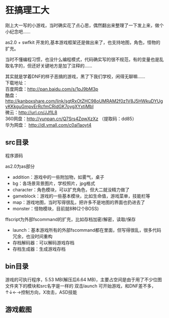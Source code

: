 狂搞理工大
==========
刚上大一写的小游戏，当时确实花了点心思，偶然翻出来整理了一下发上来，做个小纪念吧……

as2.0 + swfkit 开发的,基本游戏框架还是做出来了，也支持地图，角色，怪物的扩充。

当时不懂编程习惯，也没什么编程模式，代码确实写的很不规范，有的变量也是乱取名字的，但还好关键地方是加了注释的……

其实就是学着DNF的样子恶搞的游戏，黑了下我们学校，闲得无聊嘛……<br>
下载地址：<br>
百度网盘：http://pan.baidu.com/s/1pJ9bM3p<br>
酷盘：http://kanboxshare.com/link/sgtRxOtZHC98oUMRAM2f0z1V8J5HWkuDYUgyKKkguGmpvErRcfmCRidGK7oygXYxtjMbI<br>
微云：http://url.cn/JJfIL8<br>
360网盘：http://yunpan.cn/Q7Srs4ZqwXzXz （提取码：dd85） <br>
华为网盘： http://dl.vmall.com/c0al1aoyt4<br>


## src目录 ##
程序源码

as2.0为as部分

- addition：游戏中的一些附加物，如雾气，桌子
- bg：各场景背景图片，学校照片，jpg格式
- character：角色模块，可以扩充角色，但大二就没精力做了
- gameblock：游戏的一些基本模块，比如生命值，游戏菜单，技能栏等
- map：游戏地图，当时写得很乱，把许多不是地图的界面也扔进去了
- monster：怪物模块，目前就8种(2个BOSS)


ffscript为外部fscommand的扩充，比如存档加密/解密，读取/保存

- launch：基本游戏所有的外部fscommand都在里面，但写得很乱，很多代码冗余，也没时间重构
- 存档解码器：可以解码游戏存档
- 存档生成器：生成游戏存档



## bin目录 ##
游戏的可执行程序，5.53 MB(解压后6.64 MB)，主要占空间是由于用了不少位图
文件夹下的模块和src名字是一样的
双击launch 可开始游戏，和DNF差不多，↑↓←→控制方向，X攻击，ASD技能

## 游戏截图 ##


